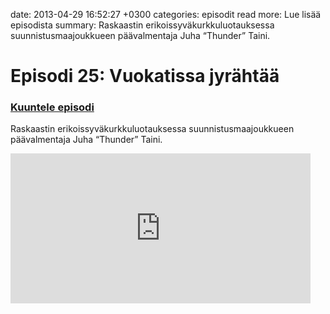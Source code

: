 date: 2013-04-29 16:52:27 +0300
categories: episodit
read more: Lue lis&auml;&auml; episodista
summary: Raskaastin erikoissyv&auml;kurkkuluotauksessa suunnistusmaajoukkueen p&auml;&auml;valmentaja Juha &ldquo;Thunder&rdquo; Taini.

# Episodi 25: Vuokatissa jyr&auml;ht&auml;&auml;

### [Kuuntele episodi](http://traffic.libsyn.com/raskaasti/episodi-24-mono.output.mp3)

Raskaastin erikoissyv&auml;kurkkuluotauksessa suunnistusmaajoukkueen p&auml;&auml;valmentaja Juha &ldquo;Thunder&rdquo; Taini.


<iframe style="border: none" src="http://html5-player.libsyn.com/embed/episode/id/2304506/height/240/width/480/theme/legacy/direction/no/autoplay/no/autonext/no/thumbnail/yes/preload/no/no_addthis/no/" height="240" width="480" scrolling="no"></iframe>